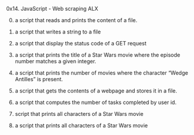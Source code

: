 0x14. JavaScript - Web scraping ALX

0. a script that reads and prints the content of a file.

1. a script that writes a string to a file

2. a script that display the status code of a GET request

3. a script that prints the title of a Star Wars movie where the episode number matches a given integer.

4. a script that prints the number of movies where the character “Wedge Antilles” is present.

5. a script that gets the contents of a webpage and stores it in a file.

6. a script that computes the number of tasks completed by user id.

7. script that prints all characters of a Star Wars movie

8. a script that prints all characters of a Star Wars movie
